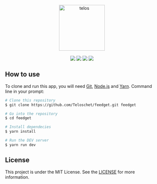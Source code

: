 <p align="center">
<img align="center" src="https://i.imgur.com/D6N2baN.png" width="150" height="150" alt="telos"><br><br>
<img src="https://travis-ci.org/laravel/framework.svg">
<img src="https://img.shields.io/packagist/dt/Teloschet/telos">
<img src="https://img.shields.io/packagist/v/Teloschet/telos">
<img src="https://img.shields.io/packagist/l/Teloschet/telos">
</p>

## How to use

To clone and run this app, you will need [Git](https://git-scm.com), [Node.js](https://nodejs.org/en) and [Yarn](https://yarnpkg.com).
Command line in your prompt:

```bash
# Clone this repository
$ git clone https://github.com/Teloschet/feedget.git feedget

# Go into the repository
$ cd feedget

# Install dependecies
$ yarn install

# Run the DEV server
$ yarn run dev
```

## License

This project is under the MIT License. See the [LICENSE](https://github.com/Teloschet/feedget/blob/main/LICENSE) for more information.
